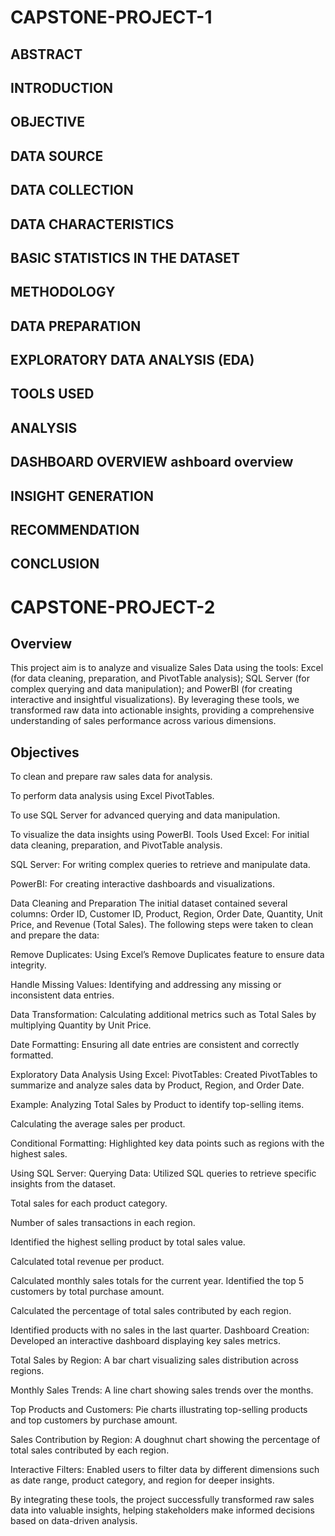 # CAPSTONE-PROJECT-1
## ABSTRACT
## INTRODUCTION
## OBJECTIVE
## DATA SOURCE
## DATA COLLECTION
## DATA CHARACTERISTICS
## BASIC STATISTICS IN THE DATASET
## METHODOLOGY
## DATA PREPARATION
## EXPLORATORY DATA ANALYSIS (EDA)
## TOOLS USED
## ANALYSIS
## DASHBOARD OVERVIEW ashboard overview
## INSIGHT GENERATION
## RECOMMENDATION
## CONCLUSION


# CAPSTONE-PROJECT-2
## Overview
This project aim is to analyze and visualize Sales Data using the tools: Excel (for data cleaning, preparation, and PivotTable analysis); SQL Server (for complex querying and data manipulation); and PowerBI (for creating interactive and insightful visualizations). By leveraging these tools, we transformed raw data into actionable insights, providing a comprehensive understanding of sales performance across various dimensions.

## Objectives
To clean and prepare raw sales data for analysis.

To perform data analysis using Excel PivotTables.

To use SQL Server for advanced querying and data manipulation.

To visualize the data insights using PowerBI.
Tools Used
Excel: For initial data cleaning, preparation, and PivotTable analysis.

SQL Server: For writing complex queries to retrieve and manipulate data.

PowerBI: For creating interactive dashboards and visualizations.

Data Cleaning and Preparation
The initial dataset contained several columns: Order ID, Customer ID, Product, Region, Order Date, Quantity, Unit Price, and Revenue (Total Sales). The following steps were taken to clean and prepare the data:

Remove Duplicates: Using Excel’s Remove Duplicates feature to ensure data integrity.

Handle Missing Values: Identifying and addressing any missing or inconsistent data entries.

Data Transformation: Calculating additional metrics such as Total Sales by multiplying Quantity by Unit Price.

Date Formatting: Ensuring all date entries are consistent and correctly formatted.

Exploratory Data Analysis
Using Excel:
PivotTables: Created PivotTables to summarize and analyze sales data by Product, Region, and Order Date.

Example: Analyzing Total Sales by Product to identify top-selling items.

Calculating the average sales per product.

Conditional Formatting: Highlighted key data points such as regions with the highest sales.

Using SQL Server:
Querying Data: Utilized SQL queries to retrieve specific insights from the dataset.

Total sales for each product category.

Number of sales transactions in each region.

Identified the highest selling product by total sales value.

Calculated total revenue per product.

Calculated monthly sales totals for the current year.
Identified the top 5 customers by total purchase amount.

Calculated the percentage of total sales contributed by each region.

Identified products with no sales in the last quarter.
Dashboard Creation: Developed an interactive dashboard displaying key sales metrics.

Total Sales by Region: A bar chart visualizing sales distribution across regions.

Monthly Sales Trends: A line chart showing sales trends over the months.

Top Products and Customers: Pie charts illustrating top-selling products and top customers by purchase amount.

Sales Contribution by Region: A doughnut chart showing the percentage of total sales contributed by each region.

Interactive Filters: Enabled users to filter data by different dimensions such as date range, product category, and region for deeper insights.

By integrating these tools, the project successfully transformed raw sales data into valuable insights, helping stakeholders make informed decisions based on data-driven analysis.
